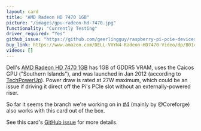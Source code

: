 ```yaml
---
layout: card
title: "AMD Radeon HD 7470 1GB"
picture: "/images/gpu-radeon-hd-7470.jpg"
functionality: "Currently Testing"
driver_required: "Yes"
github_issue: "https://github.com/geerlingguy/raspberry-pi-pcie-devices/issues/430"
buy_link: https://www.amazon.com/DELL-VVYN4-Radeon-HD7470-Video/dp/B014VTU6H2
videos: []
---
```

Dell's [AMD Radeon HD 7470 1GB]() has 1GB of GDDR5 VRAM, uses the Caicos GPU ("Southern Islands"), and was launched in Jan 2012 (according to [TechPowerUp](https://www.techpowerup.com/gpu-specs/radeon-hd-7470-oem.c299)). Power draw is rated at 27W maximum, which could be an issue if driving it direct off the Pi's PCIe slot without an externally-powered riser.

So far it seems the branch we're working on in [#4](https://github.com/geerlingguy/raspberry-pi-pcie-devices/issues/4) (mainly by @Coreforge) also works with this card out of the box.

See this card's [GitHub issue](https://github.com/geerlingguy/raspberry-pi-pcie-devices/issues/430) for more details.
